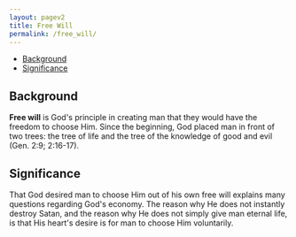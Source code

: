 ```yaml
---
layout: pagev2
title: Free Will
permalink: /free_will/
---
```

- [Background](#background)
- [Significance](#significance)

## Background

**Free will** is God's principle in creating man that they would have the freedom to choose Him. Since the beginning, God placed man in front of two trees: the tree of life and the tree of the knowledge of good and evil (Gen. 2:9; 2:16-17). 

## Significance

That God desired man to choose Him out of his own free will explains many questions regarding God's economy. The reason why He does not instantly destroy Satan, and the reason why He does not simply give man eternal life, is that His heart's desire is for man to choose Him voluntarily. 